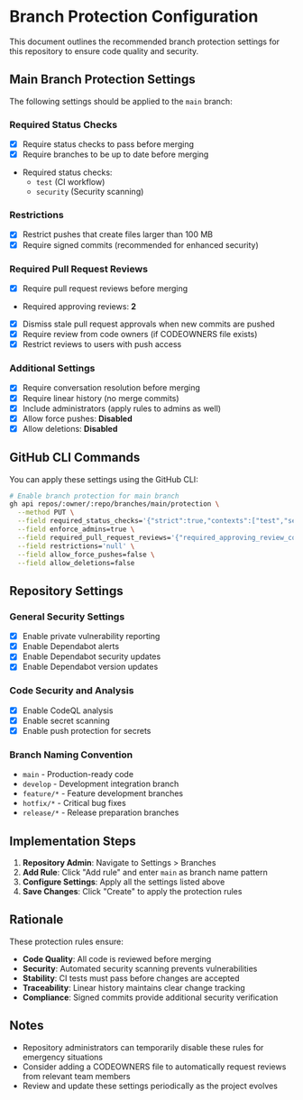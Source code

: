 # Branch Protection Configuration

This document outlines the recommended branch protection settings for this repository to ensure code quality and security.

## Main Branch Protection Settings

The following settings should be applied to the `main` branch:

### Required Status Checks
- [x] Require status checks to pass before merging
- [x] Require branches to be up to date before merging
- Required status checks:
  - `test` (CI workflow)
  - `security` (Security scanning)

### Restrictions
- [x] Restrict pushes that create files larger than 100 MB
- [x] Require signed commits (recommended for enhanced security)

### Required Pull Request Reviews
- [x] Require pull request reviews before merging
- Required approving reviews: **2**
- [x] Dismiss stale pull request approvals when new commits are pushed
- [x] Require review from code owners (if CODEOWNERS file exists)
- [x] Restrict reviews to users with push access

### Additional Settings
- [x] Require conversation resolution before merging
- [x] Require linear history (no merge commits)
- [x] Include administrators (apply rules to admins as well)
- [x] Allow force pushes: **Disabled**
- [x] Allow deletions: **Disabled**

## GitHub CLI Commands

You can apply these settings using the GitHub CLI:

```bash
# Enable branch protection for main branch
gh api repos/:owner/:repo/branches/main/protection \
  --method PUT \
  --field required_status_checks='{"strict":true,"contexts":["test","security"]}' \
  --field enforce_admins=true \
  --field required_pull_request_reviews='{"required_approving_review_count":2,"dismiss_stale_reviews":true,"require_code_owner_reviews":true,"require_last_push_approval":true}' \
  --field restrictions='null' \
  --field allow_force_pushes=false \
  --field allow_deletions=false
```

## Repository Settings

### General Security Settings
- [x] Enable private vulnerability reporting
- [x] Enable Dependabot alerts
- [x] Enable Dependabot security updates
- [x] Enable Dependabot version updates

### Code Security and Analysis
- [x] Enable CodeQL analysis
- [x] Enable secret scanning
- [x] Enable push protection for secrets

### Branch Naming Convention
- `main` - Production-ready code
- `develop` - Development integration branch
- `feature/*` - Feature development branches
- `hotfix/*` - Critical bug fixes
- `release/*` - Release preparation branches

## Implementation Steps

1. **Repository Admin**: Navigate to Settings > Branches
2. **Add Rule**: Click "Add rule" and enter `main` as branch name pattern
3. **Configure Settings**: Apply all the settings listed above
4. **Save Changes**: Click "Create" to apply the protection rules

## Rationale

These protection rules ensure:

- **Code Quality**: All code is reviewed before merging
- **Security**: Automated security scanning prevents vulnerabilities
- **Stability**: CI tests must pass before changes are accepted
- **Traceability**: Linear history maintains clear change tracking
- **Compliance**: Signed commits provide additional security verification

## Notes

- Repository administrators can temporarily disable these rules for emergency situations
- Consider adding a CODEOWNERS file to automatically request reviews from relevant team members
- Review and update these settings periodically as the project evolves